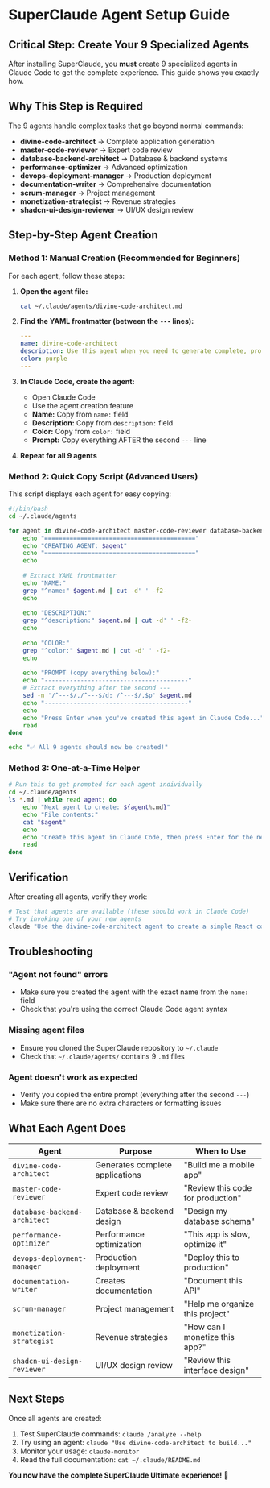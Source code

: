 # SuperClaude Agent Setup Guide

## Critical Step: Create Your 9 Specialized Agents

After installing SuperClaude, you **must** create 9 specialized agents in Claude Code to get the complete experience. This guide shows you exactly how.

## Why This Step is Required

The 9 agents handle complex tasks that go beyond normal commands:
- **divine-code-architect** → Complete application generation
- **master-code-reviewer** → Expert code review
- **database-backend-architect** → Database & backend systems
- **performance-optimizer** → Advanced optimization
- **devops-deployment-manager** → Production deployment
- **documentation-writer** → Comprehensive documentation
- **scrum-manager** → Project management
- **monetization-strategist** → Revenue strategies
- **shadcn-ui-design-reviewer** → UI/UX design review

## Step-by-Step Agent Creation

### Method 1: Manual Creation (Recommended for Beginners)

For each agent, follow these steps:

1. **Open the agent file:**
   ```bash
   cat ~/.claude/agents/divine-code-architect.md
   ```

2. **Find the YAML frontmatter (between the `---` lines):**
   ```yaml
   ---
   name: divine-code-architect
   description: Use this agent when you need to generate complete, production-ready code...
   color: purple
   ---
   ```

3. **In Claude Code, create the agent:**
   - Open Claude Code
   - Use the agent creation feature
   - **Name:** Copy from `name:` field
   - **Description:** Copy from `description:` field  
   - **Color:** Copy from `color:` field
   - **Prompt:** Copy everything AFTER the second `---` line

4. **Repeat for all 9 agents**

### Method 2: Quick Copy Script (Advanced Users)

This script displays each agent for easy copying:

```bash
#!/bin/bash
cd ~/.claude/agents

for agent in divine-code-architect master-code-reviewer database-backend-architect performance-optimizer devops-deployment-manager documentation-writer scrum-manager monetization-strategist shadcn-ui-design-reviewer; do
    echo "=========================================="
    echo "CREATING AGENT: $agent"
    echo "=========================================="
    echo
    
    # Extract YAML frontmatter
    echo "NAME:"
    grep "^name:" $agent.md | cut -d' ' -f2-
    echo
    
    echo "DESCRIPTION:"
    grep "^description:" $agent.md | cut -d' ' -f2-
    echo
    
    echo "COLOR:"
    grep "^color:" $agent.md | cut -d' ' -f2-
    echo
    
    echo "PROMPT (copy everything below):"
    echo "----------------------------------------"
    # Extract everything after the second ---
    sed -n '/^---$/,/^---$/d; /^---$/,$p' $agent.md
    echo "----------------------------------------"
    echo
    echo "Press Enter when you've created this agent in Claude Code..."
    read
done

echo "✅ All 9 agents should now be created!"
```

### Method 3: One-at-a-Time Helper

```bash
# Run this to get prompted for each agent individually
cd ~/.claude/agents
ls *.md | while read agent; do
    echo "Next agent to create: ${agent%.md}"
    echo "File contents:"
    cat "$agent"
    echo
    echo "Create this agent in Claude Code, then press Enter for the next one..."
    read
done
```

## Verification

After creating all agents, verify they work:

```bash
# Test that agents are available (these should work in Claude Code)
# Try invoking one of your new agents
claude "Use the divine-code-architect agent to create a simple React component"
```

## Troubleshooting

### "Agent not found" errors
- Make sure you created the agent with the exact name from the `name:` field
- Check that you're using the correct Claude Code agent syntax

### Missing agent files
- Ensure you cloned the SuperClaude repository to `~/.claude`
- Check that `~/.claude/agents/` contains 9 `.md` files

### Agent doesn't work as expected
- Verify you copied the entire prompt (everything after the second `---`)
- Make sure there are no extra characters or formatting issues

## What Each Agent Does

| Agent | Purpose | When to Use |
|-------|---------|-------------|
| `divine-code-architect` | Generates complete applications | "Build me a mobile app" |
| `master-code-reviewer` | Expert code review | "Review this code for production" |
| `database-backend-architect` | Database & backend design | "Design my database schema" |
| `performance-optimizer` | Performance optimization | "This app is slow, optimize it" |
| `devops-deployment-manager` | Production deployment | "Deploy this to production" |
| `documentation-writer` | Creates documentation | "Document this API" |
| `scrum-manager` | Project management | "Help me organize this project" |
| `monetization-strategist` | Revenue strategies | "How can I monetize this app?" |
| `shadcn-ui-design-reviewer` | UI/UX design review | "Review this interface design" |

## Next Steps

Once all agents are created:
1. Test SuperClaude commands: `claude /analyze --help`
2. Try using an agent: `claude "Use divine-code-architect to build..."`
3. Monitor your usage: `claude-monitor`
4. Read the full documentation: `cat ~/.claude/README.md`

**You now have the complete SuperClaude Ultimate experience!** 🚀